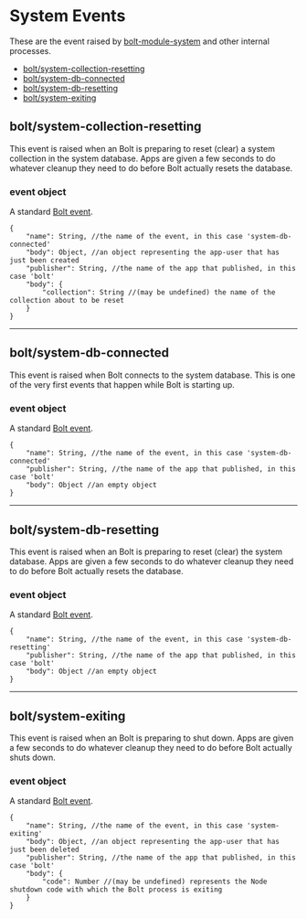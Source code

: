 # System Events

These are the event raised by [bolt-module-system](/bolt-module-system.md) and other internal processes.

* [bolt/system-collection-resetting](#boltsystem-collection-resetting)
* [bolt/system-db-connected](#boltsystem-db-connected)
* [bolt/system-db-resetting](#boltsystem-db-resetting)
* [bolt/system-exiting](#boltsystem-exiting)

## bolt/system-collection-resetting

This event is raised when an Bolt is preparing to reset \(clear\) a system collection in the system database. Apps are given a few seconds to do whatever cleanup they need to do before Bolt actually resets the database.

### event object

A standard [Bolt event](/bolt-event.md).

```
{
    "name": String, //the name of the event, in this case 'system-db-connected'
    "body": Object, //an object representing the app-user that has just been created
    "publisher": String, //the name of the app that published, in this case 'bolt'
    "body": {
        "collection": String //(may be undefined) the name of the collection about to be reset
    }
}
```

---

## bolt/system-db-connected

This event is raised when Bolt connects to the system database. This is one of the very first events that happen while Bolt is starting up.

### event object

A standard [Bolt event](/bolt-event.md).

```
{
    "name": String, //the name of the event, in this case 'system-db-connected'
    "publisher": String, //the name of the app that published, in this case 'bolt'
    "body": Object //an empty object
}
```

---

## bolt/system-db-resetting

This event is raised when an Bolt is preparing to reset \(clear\) the system database. Apps are given a few seconds to do whatever cleanup they need to do before Bolt actually resets the database.

### event object

A standard [Bolt event](/bolt-event.md).

```
{
    "name": String, //the name of the event, in this case 'system-db-resetting'
    "publisher": String, //the name of the app that published, in this case 'bolt'
    "body": Object //an empty object
}
```

---

## bolt/system-exiting

This event is raised when an Bolt is preparing to shut down. Apps are given a few seconds to do whatever cleanup they need to do before Bolt actually shuts down.

### event object

A standard [Bolt event](/bolt-event.md).

```
{
    "name": String, //the name of the event, in this case 'system-exiting'
    "body": Object, //an object representing the app-user that has just been deleted
    "publisher": String, //the name of the app that published, in this case 'bolt'
    "body": {
        "code": Number //(may be undefined) represents the Node shutdown code with which the Bolt process is exiting
    }
}
```



